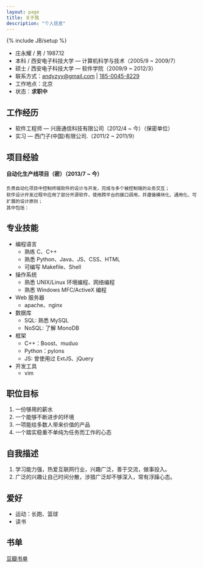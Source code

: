 ```yaml
---
layout: page
title: 关于我
description: "个人信息"
---
```

{% include JB/setup %}



* 庄永耀 / 男 / 1987.12
* 本科 / 西安电子科技大学 — 计算机科学与技术（2005/9 ~ 2009/7）
* 硕士 / 西安电子科技大学 — 软件学院（2009/9 ~ 2012/3）
* 联系方式：[andyzyy@gmail.com](mailto:andyzyy@gmail.com) | [185-0045-8229](tel:+8618500458229)
* 工作地点：北京
* 状态：**求职中**
<!-- * 电话：[185-0045-8229](tel:+8618500458229) -->


## 工作经历

* 软件工程师 —  兴唐通信科技有限公司（2012/4 ~ 今）（保密单位）
* 实习 — 西门子(中国)有限公司.（2011/2 ~ 2011/9）


## 项目经验

#### 自动化生产线项目（密）（2013/7 ~ 今）

    负责自动化项目中控制终端软件的设计与开发，完成与多个被控制端的业务交互；
    软件设计开发过程中应用了部分开源软件，使用跨平台的接口调用，并遵循模块化、通用化、可扩展的设计原则；
    其中包括：
            
    
    




## 专业技能

* 编程语言
    * 熟练 C、C++
    * 熟悉 Python、Java、JS、CSS、HTML
    * 可编写 Makefile、Shell
* 操作系统
    * 熟悉 UNIX/Linux 环境编程、网络编程
    * 熟悉 Windows MFC/ActiveX 编程
* Web 服务器
    * apache、nginx
* 数据库
    * SQL: 熟悉 MySQL
    * NoSQL: 了解 MonoDB
* 框架
    * C++：Boost、muduo
    * Python：pylons
    * JS: 曾使用过 ExtJS、jQuery
* 开发工具
    * vim




## 职位目标

1. 一份够用的薪水
2. 一个能够不断进步的环境
3. 一项能给多数人带来价值的产品
4. 一个踏实稳重不单纯为任务而工作的心态



## 自我描述

1. 学习能力强，热爱互联网行业，兴趣广泛，善于交流，做事投入。
2. 广泛的兴趣让自己时间分散，涉猎广泛却不够深入，常有浮躁心态。


## 爱好

* 运动：长跑、篮球
* 读书


## 书单
[豆瓣书单](http://book.douban.com/people/14370518/)



